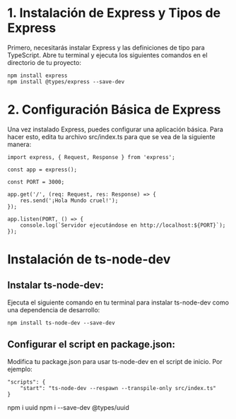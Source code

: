 # 1. Instalación de Express y Tipos de Express

Primero, necesitarás instalar Express y las definiciones de tipo para TypeScript. Abre tu terminal y ejecuta los siguientes comandos en el directorio de tu proyecto:

```
npm install express
npm install @types/express --save-dev
```

# 2. Configuración Básica de Express

Una vez instalado Express, puedes configurar una aplicación básica. Para hacer esto, edita tu archivo src/index.ts para que se vea de la siguiente manera:

```
import express, { Request, Response } from 'express';

const app = express();

const PORT = 3000;

app.get('/', (req: Request, res: Response) => {
    res.send('¡Hola Mundo cruel!');
});

app.listen(PORT, () => {
    console.log(`Servidor ejecutándose en http://localhost:${PORT}`);
});
```

# Instalación de ts-node-dev

## Instalar ts-node-dev:

Ejecuta el siguiente comando en tu terminal para instalar ts-node-dev como una dependencia de desarrollo:
```
npm install ts-node-dev --save-dev
```

## Configurar el script en package.json:

Modifica tu package.json para usar ts-node-dev en el script de inicio. Por ejemplo:

```
"scripts": {
    "start": "ts-node-dev --respawn --transpile-only src/index.ts"
}
```
npm i uuid
npm i --save-dev @types/uuid
```